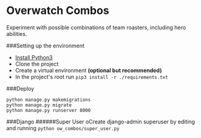 # Overwatch Combos
Experiment with possible combinations of team roasters, including hero abilities.

###Setting up the environment
* [Install Python3](https://www.python.org/downloads/)
* Clone the project
* Create a virtual environment **(optional but recommended)**
* In the project's root run ```pip3 install -r ./requirements.txt```

###Deploy
```
python manage.py makemigrations
python manage.py migrate
python manage.py runserver 8000
```

###Django
######Super User
oCreate django-admin superuser by editing and running ```python ow_combos/super_user.py```

